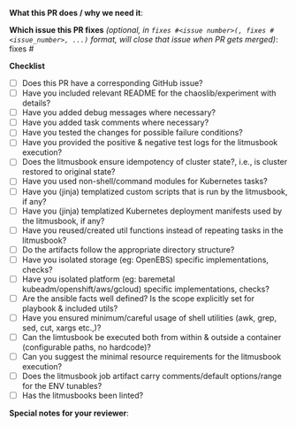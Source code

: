 <!--  Thanks for sending a pull request!  Here are some tips for you -->

**What this PR does / why we need it**:

**Which issue this PR fixes** *(optional, in `fixes #<issue number>(, fixes #<issue_number>, ...)` format, will close that issue when PR gets merged)*: fixes #

**Checklist**

* [ ] Does this PR have a corresponding GitHub issue?
* [ ] Have you included relevant README for the chaoslib/experiment with details?
* [ ] Have you added debug messages where necessary?
* [ ] Have you added task comments where necessary?
* [ ] Have you tested the changes for possible failure conditions?
* [ ] Have you provided the positive & negative test logs for the litmusbook execution?
* [ ] Does the litmusbook ensure idempotency of cluster state?, i.e., is cluster restored to original state?
* [ ] Have you used non-shell/command modules for Kubernetes tasks?
* [ ] Have you (jinja) templatized custom scripts that is run by the litmusbook, if any?
* [ ] Have you (jinja) templatized Kubernetes deployment manifests used by the litmusbook, if any?
* [ ] Have you reused/created util functions instead of repeating tasks in the litmusbook?
* [ ] Do the artifacts follow the appropriate directory structure?
* [ ] Have you isolated storage (eg: OpenEBS) specific implementations, checks?
* [ ] Have you isolated platform (eg: baremetal kubeadm/openshift/aws/gcloud) specific implementations, checks?
* [ ] Are the ansible facts well defined? Is the scope explicitly set for playbook & included utils?
* [ ] Have you ensured minimum/careful usage of shell utilities (awk, grep, sed, cut, xargs etc.,)?
* [ ] Can the limtusbook be executed both from within & outside a container (configurable paths, no hardcode)?
* [ ] Can you suggest the minimal resource requirements for the litmusbook execution?
* [ ] Does the litmusbook job artifact carry comments/default options/range for the ENV tunables?
* [ ] Has the litmusbooks been linted?

**Special notes for your reviewer**:
